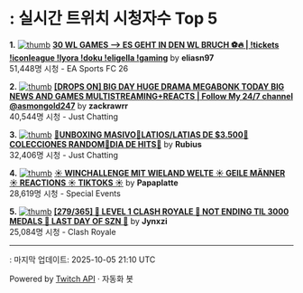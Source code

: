 # : 실시간 트위치 시청자수 Top 5

**1.** [![thumb](https://static-cdn.jtvnw.net/previews-ttv/live_user_eliasn97-320x180.jpg)](https://twitch.tv/eliasn97)
**[30 WL GAMES --> ES GEHT IN DEN  WL BRUCH ⚽🔥 | !tickets !iconleague !lyora !doku !eligella !gaming](https://twitch.tv/eliasn97)** by **eliasn97**<br>51,448명 시청  - EA Sports FC 26

**2.** [![thumb](https://static-cdn.jtvnw.net/previews-ttv/live_user_zackrawrr-320x180.jpg)](https://twitch.tv/zackrawrr)
**[[DROPS ON] BIG DAY HUGE DRAMA MEGABONK TODAY BIG NEWS AND GAMES MULTISTREAMING+REACTS | Follow My 24/7 channel @asmongold247](https://twitch.tv/zackrawrr)** by **zackrawrr**<br>40,544명 시청  - Just Chatting

**3.** [![thumb](https://static-cdn.jtvnw.net/previews-ttv/live_user_rubius-320x180.jpg)](https://twitch.tv/Rubius)
**[🍌UNBOXING MASIVO🍌LATIOS/LATIAS DE $3.500🍌COLECCIONES RANDOM🍌DIA DE HITS🍌](https://twitch.tv/Rubius)** by **Rubius**<br>32,406명 시청  - Just Chatting

**4.** [![thumb](https://static-cdn.jtvnw.net/previews-ttv/live_user_papaplatte-320x180.jpg)](https://twitch.tv/Papaplatte)
**[☀️ WINCHALLENGE MIT WIELAND WELTE ☀️ GEILE MÄNNER ☀️ REACTIONS ☀️ TIKTOKS ☀️](https://twitch.tv/Papaplatte)** by **Papaplatte**<br>28,619명 시청  - Special Events

**5.** [![thumb](https://static-cdn.jtvnw.net/previews-ttv/live_user_jynxzi-320x180.jpg)](https://twitch.tv/Jynxzi)
**[[279/365] 🔴 LEVEL 1 CLASH ROYALE 🔴 NOT ENDING TIL 3000 MEDALS 🔴 LAST DAY OF SZN 🔴](https://twitch.tv/Jynxzi)** by **Jynxzi**<br>25,084명 시청  - Clash Royale


---
: 마지막 업데이트: 2025-10-05 21:10 UTC

Powered by [Twitch API](https://dev.twitch.tv/docs/api/reference) · 자동화 봇